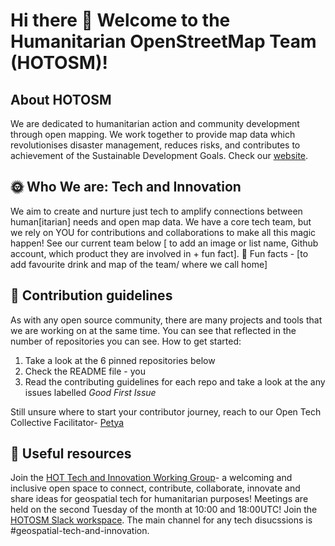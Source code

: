 # Hi there 👋 Welcome to the Humanitarian OpenStreetMap Team (HOTOSM)!

 ##  About HOTOSM 
We are dedicated to humanitarian action and community development through open mapping. We work together to provide map data which revolutionises disaster management, reduces risks, and contributes to achievement of the Sustainable Development Goals. Check our [website](https://www.hotosm.org/).


##  :sun_with_face: Who We are: Tech and Innovation
We aim to create and nurture just tech to amplify connections between human[itarian] needs and open map data. We have a core tech team, but we rely on YOU for contributions and collaborations to make all this magic happen! See our current team below [ to add an image or list name, Github account, which product they are involved in + fun fact].
🍿 Fun facts - [to add favourite drink and map of the team/ where we call home]

## 🌈 Contribution guidelines 
As with any open source community, there are many projects and tools that we are working on at the same time. You can see that reflected in the number of repositories you can see. How to get started:
1. Take a look at the 6 pinned repositories below
2. Check the README file - you 
3. Read the contributing guidelines for each repo and take a look at the any issues labelled *Good First Issue*

Still unsure where to start your contributor journey, reach to our Open Tech Collective Facilitator- [Petya](https://github.com/petya-kangalova) 


## :bookmark_tabs: Useful resources 
Join the [HOT Tech and Innovation Working Group](https://wiki.openstreetmap.org/wiki/Humanitarian_OSM_Team/Working_groups/TechandInnovation)- a welcoming and inclusive open space to connect, contribute, collaborate, innovate and share ideas for geospatial tech for humanitarian purposes! Meetings are held on the second Tuesday of the month at 10:00 and 18:00UTC!
Join the [HOTOSM Slack workspace](https://slack.hotosm.org/). The main channel for any tech disucssions is #geospatial-tech-and-innovation.


